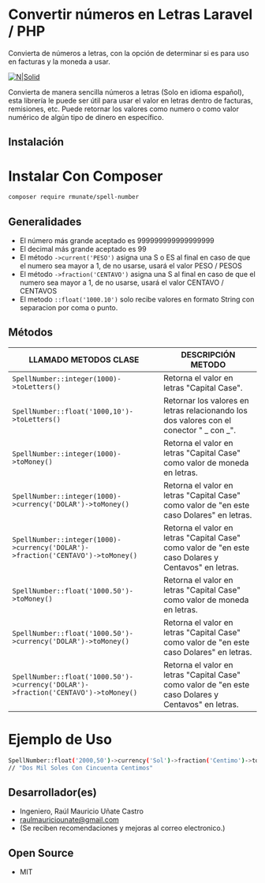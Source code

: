 # Convertir números en Letras Laravel / PHP
Convierta de números a letras, con la opción de determinar si es para uso en facturas y la moneda a usar. 

[![N|Solid](https://i.ibb.co/ZLzQTpm/Firma-Git-Hub.png)](#)

Convierta de manera sencilla números a letras (Solo en idioma español), esta librería le puede ser útil para usar el valor en letras dentro de facturas, remisiones, etc. Puede retornar los valores como numero o como valor numérico de algún tipo de dinero en específico.

## Instalación
# Instalar Con Composer

```sh
composer require rmunate/spell-number
```

## Generalidades

- El número más grande aceptado es 999999999999999999
- El decimal más grande aceptado es 99
- El método `->current('PESO')` asigna una S o ES al final en caso de que el numero sea mayor a 1, de no usarse, usará el valor PESO / PESOS
- El método  `->fraction('CENTAVO')` asigna una S al final en caso de que el numero sea mayor a 1, de no usarse, usará el valor CENTAVO / CENTAVOS
- El metodo `::float('1000.10')` solo recibe valores en formato String con separacion por coma o punto.

## Métodos

|       LLAMADO METODOS CLASE       |       DESCRIPCIÓN METODO       |
| ------ | ------ |
| ``` SpellNumber::integer(1000)->toLetters() ``` | Retorna el valor en letras "Capital Case".  |
| ``` SpellNumber::float('1000,10')->toLetters() ``` | Retornar los valores en letras relacionando los dos valores con el conector " _ con _". |
| ``` SpellNumber::integer(1000)->toMoney() ``` | Retorna el valor en letras "Capital Case" como valor de moneda en letras.  |
| ``` SpellNumber::integer(1000)->currency('DOLAR')->toMoney() ``` | Retorna el valor en letras "Capital Case" como valor de "en este caso Dolares" en letras.  |
| ``` SpellNumber::integer(1000)->currency('DOLAR')->fraction('CENTAVO')->toMoney() ``` | Retorna el valor en letras "Capital Case" como valor de "en este caso Dolares y Centavos" en letras.  |
| ``` SpellNumber::float('1000.50')->toMoney() ``` | Retorna el valor en letras "Capital Case" como valor de moneda en letras.  |
| ``` SpellNumber::float('1000.50')->currency('DOLAR')->toMoney() ``` | Retorna el valor en letras "Capital Case" como valor de "en este caso Dolares" en letras.  |
| ``` SpellNumber::float('1000.50')->currency('DOLAR')->fraction('CENTAVO')->toMoney() ``` | Retorna el valor en letras "Capital Case" como valor de "en este caso Dolares y Centavos" en letras.  |

# Ejemplo de Uso
```sh
SpellNumber::float('2000,50')->currency('Sol')->fraction('Centimo')->toMoney();
// "Dos Mil Soles Con Cincuenta Centimos"
```

## Desarrollador(es)

- Ingeniero, Raúl Mauricio Uñate Castro
- raulmauriciounate@gmail.com
- (Se reciben recomendaciones y mejoras al correo electronico.)

## Open Source
- MIT

